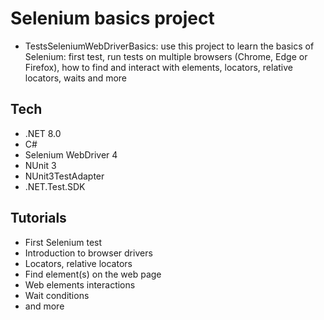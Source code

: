 # Selenium basics project
- TestsSeleniumWebDriverBasics: use this project to learn the basics of Selenium: first test, run tests on multiple browsers (Chrome, Edge or Firefox), how to find and interact with elements, locators, relative locators, waits and more

## Tech
- .NET 8.0
- C#
- Selenium WebDriver 4
- NUnit 3
- NUnit3TestAdapter
- .NET.Test.SDK

## Tutorials
- First Selenium test
- Introduction to browser drivers
- Locators, relative locators
- Find element(s) on the web page
- Web elements interactions
- Wait conditions
- and more